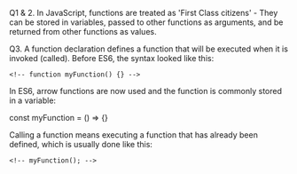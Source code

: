 <!-- #### Requirements
In a markdown or text file called `challenge4.md` or `challenge4.txt`, write an explanation of
- what `First Class` functions are
- how this concept applies in JS.
- what the difference is between declaring a function and calling it
- Bonus: give examples for each explanation -->

Q1 & 2. In JavaScript, functions are treated as 'First Class citizens' - They can be stored in variables, passed to other functions as arguments, and be returned from other functions as values.

Q3. A function declaration defines a function that will be executed when it is invoked (called). Before ES6, the syntax looked like this:

    <!-- function myFunction() {} -->

In ES6, arrow functions are now used and the function is commonly stored in a variable:

const myFunction = () => {}

Calling a function means executing a function that has already been defined, which is usually done like this:

    <!-- myFunction(); -->
